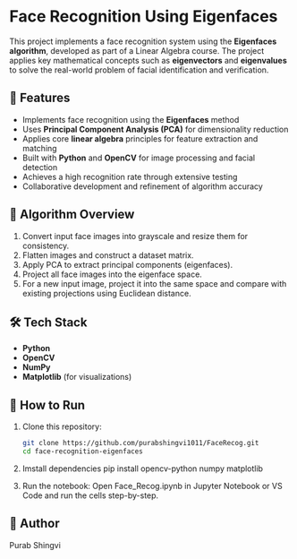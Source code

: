 # Face Recognition Using Eigenfaces

This project implements a face recognition system using the **Eigenfaces algorithm**, developed as part of a Linear Algebra course. The project applies key mathematical concepts such as **eigenvectors** and **eigenvalues** to solve the real-world problem of facial identification and verification.

## 📌 Features

- Implements face recognition using the **Eigenfaces** method
- Uses **Principal Component Analysis (PCA)** for dimensionality reduction
- Applies core **linear algebra** principles for feature extraction and matching
- Built with **Python** and **OpenCV** for image processing and facial detection
- Achieves a high recognition rate through extensive testing
- Collaborative development and refinement of algorithm accuracy

## 🧠 Algorithm Overview

1. Convert input face images into grayscale and resize them for consistency.
2. Flatten images and construct a dataset matrix.
3. Apply PCA to extract principal components (eigenfaces).
4. Project all face images into the eigenface space.
5. For a new input image, project it into the same space and compare with existing projections using Euclidean distance.

## 🛠️ Tech Stack

- **Python**
- **OpenCV**
- **NumPy**
- **Matplotlib** (for visualizations)

## 🧪 How to Run

1. Clone this repository:
   ```bash
   git clone https://github.com/purabshingvi1011/FaceRecog.git
   cd face-recognition-eigenfaces

2. Imstall dependencies
   pip install opencv-python numpy matplotlib

3. Run the notebook: Open Face_Recog.ipynb in Jupyter Notebook or VS Code and run the cells step-by-step.

## 👤 Author

Purab Shingvi
